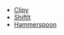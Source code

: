 - [Clipy](https://github.com/Clipy/Clipy)
- [Shiftlt](https://github.com/fikovnik/ShiftIt)
- [Hammerspoon](https://github.com/Hammerspoon/hammerspoon)
